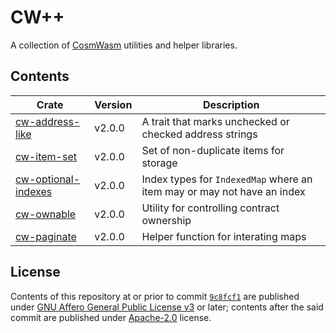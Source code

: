 # CW++

A collection of [CosmWasm][1] utilities and helper libraries.

## Contents

| Crate                    | Version | Description                                                             |
| ------------------------ |---------| ----------------------------------------------------------------------- |
| [cw-address-like][2]     | v2.0.0  | A trait that marks unchecked or checked address strings                 |
| [cw-item-set][3]         | v2.0.0  | Set of non-duplicate items for storage                                  |
| [cw-optional-indexes][4] | v2.0.0  | Index types for `IndexedMap` where an item may or may not have an index |
| [cw-ownable][5]          | v2.0.0  | Utility for controlling contract ownership                              |
| [cw-paginate][6]         | v2.0.0  | Helper function for interating maps                                     |

## License

Contents of this repository at or prior to commit [`9c8fcf1`][7] are published under [GNU Affero General Public License v3][8] or later; contents after the said commit are published under [Apache-2.0][9] license.

[1]: https://github.com/CosmWasm/cosmwasm
[2]: ./packages/address-like/
[3]: ./packages/item-set/
[4]: ./packages/optional-indexes/
[5]: ./packages/ownable/
[6]: ./packages/paginate/
[7]: https://github.com/steak-enjoyers/cw-plus-plus/commit/9c8fcf1c95b74dd415caf5602068c558e9d16ecc
[8]: https://github.com/steak-enjoyers/cw-plus-plus/blob/9c8fcf1c95b74dd415caf5602068c558e9d16ecc/LICENSE
[9]: ./LICENSE
